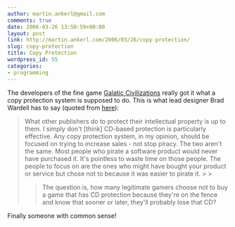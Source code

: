 ```yaml
---
author: martin.ankerl@gmail.com
comments: true
date: 2006-03-26 13:50:59+00:00
layout: post
link: http://martin.ankerl.com/2006/03/26/copy-protection/
slug: copy-protection
title: Copy Protection
wordpress_id: 55
categories:
- programming
---
```


The developers of the fine game [Galatic Civilizations](http://www.galciv2.com/) really got it what a copy protection system is supposed to do. This is what lead designer Brad Wardell has to say (quoted from [here](http://www.bit-tech.net/news/2006/03/16/starforce_copy_protection/)):


<!-- more -->
	

<blockquote>What other publishers do to protect their intellectual property is up to them. I simply don't [think] CD-based protection is particularly effective. Any copy protection system, in my opinion, should be focused on trying to increase sales - not stop piracy. The two aren't the same. Most people who pirate a software product would never have purchased it. It's pointless to waste time on those people. The people to focus on are the ones who might have bought your product or service but chose not to because it was easier to pirate it.
> 
> 
	
> 
> The question is, how many legitimate gamers choose not to buy a game that has CD protection because they're on the fence and know that sooner or later, they'll probably lose that CD?
> 
> </blockquote>


	

Finally someone with common sense!

